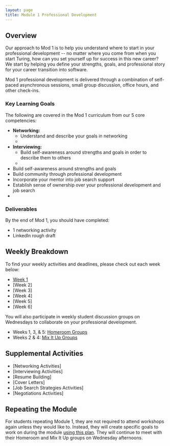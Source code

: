 ```yaml
---
layout: page
title: Module 1 Professional Development
---
```


## Overview
Our approach to Mod 1 is to help you understand where to start in your professional development -- no matter where you come from when you start Turing, how can you set yourself up for success in this new career? We start by helping you define your strengths, goals, and professional story for your career transition into software. 

Mod 1 professional development is delivered through a combination of self-paced asynchronous sessions, small group discussion, office hours, and other check-ins. 

### Key Learning Goals
The following are covered in the Mod 1 curriculum from our 5 core competencies:

* **Networking:**
    * Understand and describe your goals in networking
    * 
* **Interviewing:**
    * Build self-awareness around strengths and goals in order to describe them to others
    * 
* Build self-awareness around strengths and goals
* Build community through professional development
* Incorporate your mentor into job search support
* Establish sense of ownership over your professional development and job search
* 

### Deliverables
By the end of Mod 1, you should have completed:

* 1 networking activity
* LinkedIn rough draft

## Weekly Breakdown
To find your weekly activities and deadlines, please check out each week below:

* [Week 1](/module_one/mod1_week1)
* [Week 2]
* [Week 3]
* [Week 4]
* [Week 5]
* [Week 6]

You will also participate in weekly student discussion groups on Wednesdays to collaborate on your professional development. 

* Weeks 1, 3, & 5: [Homeroom Groups](/student_discussion_groups/index)
* Weeks 2 & 4: [Mix It Up Groups](/mixed_groups)

## Supplemental Activities

* [Networking Activities]
* [Interviewing Activities]
* [Resume Building]
* [Cover Letters]
* [Job Search Strategies Activities]
* [Negotiations Activities]

## Repeating the Module
For students repeating Module 1, they are not required to attend workshops again unless they would like to. Instead, they will create specific goals to work on during the module [using this plan](/module_one/m1_PD_repeat_plan). They will continue to meet with their Homeroom and Mix It Up groups on Wednesday afternoons. 
